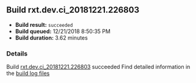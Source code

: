 ## Build rxt.dev.ci_20181221.226803
- **Build result:** `succeeded`
- **Build queued:** 12/21/2018 8:50:35 PM
- **Build duration:** 3.62 minutes
### Details
Build [rxt.dev.ci_20181221.226803](https://winappstudio.visualstudio.com/web/build.aspx?pcguid=a4ef43be-68ce-4195-a619-079b4d9834c2&builduri=vstfs%3a%2f%2f%2fBuild%2fBuild%2f26803) succeeded
Find detailed information in the [build log files](https://uwpctdiags.blob.core.windows.net/buildlogs/rxt.dev.ci_20181221.226803_logs.zip)
